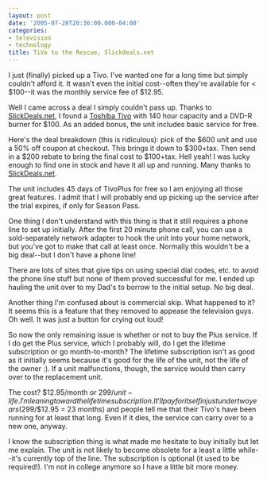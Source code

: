 ```yaml
---
layout: post
date: '2005-07-28T20:36:00.000-04:00'
categories:
- television
- technology
title: TiVo to the Rescue, Slickdeals.net
---
```


I just (finally) picked up a Tivo. I've wanted one for a long time but simply couldn't afford it. It wasn't even the initial cost--often they're available for &lt; $100--it was the monthly service fee of $12.95. 

Well I came across a deal I simply couldn't pass up. Thanks to [SlickDeals.net](http://www.slickdeals.net), I found a [Toshiba Tivo](http://www.tacp.toshiba.com/dvr/product.asp?model=rs-tx20) with 140 hour capacity and a DVD-R burner for $100. As an added bonus, the unit includes basic service for free. 

Here's the deal breakdown (this is ridiculous): pick of the $600 unit and use a 50% off coupon at checkout. This brings it down to $300+tax. Then send in a $200 rebate to bring the final cost to $100+tax. Hell yeah! I was lucky enough to find one in stock and have it all up and running. Many thanks to [SlickDeals.net](http://www.slickdeals.net).

The unit includes 45 days of TivoPlus for free so I am enjoying all those great features. I admit that I will probably end up picking up the service after the trial expires, if only for Season Pass.

One thing I don't understand with this thing is that it still requires a phone line to set up initially. After the first 20 minute phone call, you can use a sold-separately network adapter to hook the unit into your home network, but you've got to make that call at least once. Normally this wouldn't be a big deal--but I don't have a phone line!

There are lots of sites that give tips on using special dial codes, etc. to avoid the phone line stuff but none of them proved successful for me. I ended up hauling the unit over to my Dad's to borrow to the initial setup. No big deal.

Another thing I'm confused about is commercial skip. What happened to it? It seems this is a feature that they removed to appease the television guys. Oh well. It was just a button for crying out loud!

So now the only remaining issue is whether or not to buy the Plus service. If I do get the Plus service, which I probably will, do I get the lifetime subscription or go month-to-month? The lifetime subscription isn't as good as it initially seems because it's good for the life of the unit, not the life of the owner :). If a unit malfunctions, though, the service would then carry over to the replacement unit.

The cost? $12.95/month or $299/unit-life. I'm leaning toward the lifetime subscription. It'll pay for itself in just under two years ($299/$12.95 = 23 months) and people tell me that their Tivo's have been running for at least that long. Even if it dies, the service can carry over to a new one, anyway.

I know the subscription thing is what made me hesitate to buy initially but let me explain. The unit is not likely to become obsolete for a least a little while--it's currently top of the line. The subscription is optional (it used to be required!). I'm not in college anymore so I have a little bit more money.